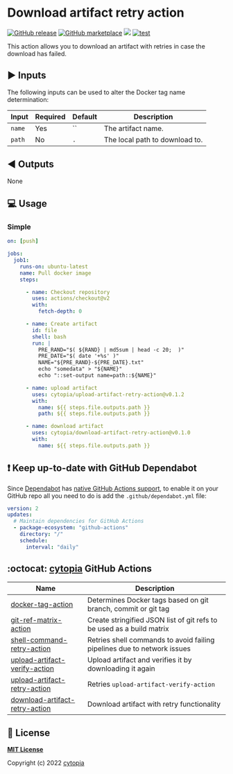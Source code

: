 # Download artifact retry action

[![GitHub release](https://img.shields.io/github/release/cytopia/download-artifact-retry-action.svg?logo=github)](https://github.com/cytopia/download-artifact-retry-action/releases/latest)
[![GitHub marketplace](https://img.shields.io/badge/marketplace-download--artifact--retry-blue?logo=github)](https://github.com/marketplace/actions/download-artifact-retry)
[![](https://img.shields.io/badge/github-cytopia%2Fdownload--artifact--retry--action-red.svg?logo=github)](https://github.com/cytopia/download-artifact-retry-action "github.com/cytopia/download-artifact-retry-action")
[![test](https://github.com/cytopia/download-artifact-retry-action/actions/workflows/test.yml/badge.svg)](https://github.com/cytopia/download-artifact-retry-action/actions/workflows/test.yml)

This action allows you to download an artifact with retries in case the download has failed.


## :arrow_forward: Inputs

The following inputs can be used to alter the Docker tag name determination:

| Input          | Required | Default | Description                               |
|----------------|----------|---------|-------------------------------------------|
| `name`         | Yes      | ``      | The artifact name.                        |
| `path`         | No       | `.`     | The local path to download to.            |


## :arrow_backward: Outputs

None


## :computer: Usage

### Simple
```yaml
on: [push]

jobs:
  job1:
    runs-on: ubuntu-latest
    name: Pull docker image
    steps:

      - name: Checkout repository
        uses: actions/checkout@v2
        with:
          fetch-depth: 0

      - name: Create artifact
        id: file
        shell: bash
        run: |
          PRE_RAND="$( ${RAND} | md5sum | head -c 20;  )"
          PRE_DATE="$( date '+%s' )"
          NAME="${PRE_RAND}-${PRE_DATE}.txt"
          echo "somedata" > "${NAME}"
          echo "::set-output name=path::${NAME}"

      - name: upload artifact
        uses: cytopia/upload-artifact-retry-action@v0.1.2
        with:
          name: ${{ steps.file.outputs.path }}
          path: ${{ steps.file.outputs.path }}

      - name: download artifact
        uses: cytopia/download-artifact-retry-action@v0.1.0
        with:
          name: ${{ steps.file.outputs.path }}
```


## :exclamation: Keep up-to-date with GitHub Dependabot

Since [Dependabot](https://docs.github.com/en/github/administering-a-repository/keeping-your-actions-up-to-date-with-github-dependabot) has [native GitHub Actions support](https://docs.github.com/en/github/administering-a-repository/configuration-options-for-dependency-updates#package-ecosystem), to enable it on your GitHub repo all you need to do is add the `.github/dependabot.yml` file:

```yml
version: 2
updates:
  # Maintain dependencies for GitHub Actions
  - package-ecosystem: "github-actions"
    directory: "/"
    schedule:
      interval: "daily"
```


## :octocat: [cytopia](https://github.com/cytopia) GitHub Actions

| Name                             | Description |
|----------------------------------|-------------|
| [docker-tag-action]              | Determines Docker tags based on git branch, commit or git tag |
| [git-ref-matrix-action]          | Create stringified JSON list of git refs to be used as a build matrix |
| [shell-command-retry-action]     | Retries shell commands to avoid failing pipelines due to network issues |
| [upload-artifact-verify-action]  | Upload artifact and verifies it by downloading it again |
| [upload-artifact-retry-action]   | Retries `upload-artifact-verify-action` |
| [download-artifact-retry-action] | Download artifact with retry functionality |

[docker-tag-action]: https://github.com/cytopia/docker-tag-action
[git-ref-matrix-action]: https://github.com/cytopia/git-ref-matrix-action
[shell-command-retry-action]: https://github.com/cytopia/shell-command-retry-action
[upload-artifact-verify-action]: https://github.com/cytopia/upload-artifact-verify-action
[upload-artifact-retry-action]: https://github.com/cytopia/upload-artifact-retry-action
[download-artifact-retry-action]: https://github.com/cytopia/download-artifact-retry-action


## :page_facing_up: License

**[MIT License](LICENSE)**

Copyright (c) 2022 [cytopia](https://github.com/cytopia)
